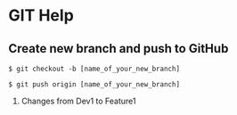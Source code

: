 # GIT Help

## Create new branch and push to GitHub
```
$ git checkout -b [name_of_your_new_branch]

$ git push origin [name_of_your_new_branch]
```

1. Changes from Dev1 to Feature1
